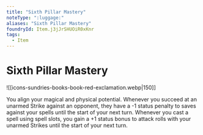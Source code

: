 ```yaml
---
title: "Sixth Pillar Mastery"
noteType: ":luggage:"
aliases: "Sixth Pillar Mastery"
foundryId: Item.j3jJrSHUOiR0xKnr
tags:
  - Item
---
```


# Sixth Pillar Mastery
![[icons-sundries-books-book-red-exclamation.webp|150]]

You align your magical and physical potential. Whenever you succeed at an unarmed Strike against an opponent, they have a -1 status penalty to saves against your spells until the start of your next turn. Whenever you cast a spell using spell slots, you gain a +1 status bonus to attack rolls with your unarmed Strikes until the start of your next turn.
